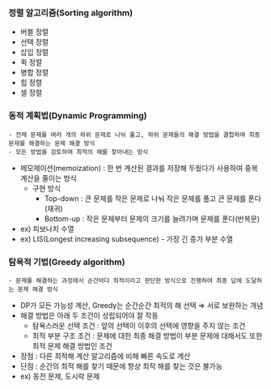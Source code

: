 ### 정렬 알고리즘(Sorting algorithm)
  - 버블 정렬
  - 선택 정렬
  - 삽입 정렬
  - 퀵 정렬
  - 병합 정렬
  - 힙 정렬
  - 셀 정렬
    
### 동적 계획법(Dynamic Programming)
    - 전체 문제를 여러 개의 하위 문제로 나눠 풀고, 하위 문제들의 해결 방법을 결합하여 최종 문제를 해결하는 문제 해결 방식
    - 모든 방법을 검토하여 최적의 해를 찾아내는 방식
  - 메모제이션(memoization) : 한 번 계산된 결과를 저장해 두웠다가 사용하여 중복 계산을 줄이는 방식
    - 구현 방식 
      - Top-down : 큰 문제를 작은 문제로 나눠 작은 문제를 풀고 큰 문제를 푼다(재귀)
      - Bottom-up : 작은 문제부터 문제의 크기를 늘려가며 문제를 푼다(반복문)
  - ex) 피보나치 수열
  - ex) LIS(Longest increasing subsequence) - 가장 긴 증가 부분 수열

### 탐욕적 기법(Greedy algorithm)
    - 문제를 해결하는 과정에서 순간마다 최적이라고 판단한 방식으로 진행하여 최종 답에 도달하는 문제 해결 방식
  - DP가 모든 가능성 계산, Greedy는 순간순간 최적의 해 선택 ⇒ 서로 보완하는 개념
  - 해결 방법은 아래 두 조건이 성립되어야 잘 작동
    - 탐욕스러운 선택 조건 : 앞의 선택이 이후의 선택에 영향을 주지 않는 조건
    - 최적 부분 구조 조건 : 문제에 대한 최종 해결 방법이 부분 문제에 대해서도 또한 최적 문제 해결 방법인 조건
  - 장점 : 다른 최적해 계산 알고리즘에 비해 빠른 속도로 계산
  - 단점 : 순간의 최적 해를 찾기 때문에 항상 최적 해를 찾는 것은 불가능
  - ex) 동전 문제, 도시락 문제